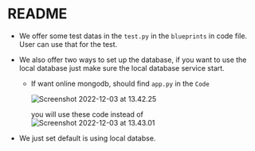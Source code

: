# README

* We offer some test datas in the `test.py` in the `blueprints` in code file. User can use that for the test.

* We also offer two ways to set up the database, if you want to use the local database just make sure the local database service start. 

  * If want online mongodb, should find `app.py` in the `Code` 

    ![Screenshot 2022-12-03 at 13.42.25](https://tva1.sinaimg.cn/large/008vxvgGgy1h8r8vt9ehsj314809uab1.jpg)

    you will use these code instead of ![Screenshot 2022-12-03 at 13.43.01](https://tva1.sinaimg.cn/large/008vxvgGgy1h8r8vtl95sj314809uab1.jpg)

* We just set default is using local databse.



